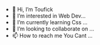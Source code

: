 - 👋 Hi, I’m Toufick
- 👀 I’m interested in Web Dev...
- 🌱 I’m currently learning Css ...
- 💞️ I’m looking to collaborate on ...
- 📫 How to reach me You Cant ...

<!---
Toufick190/Toufick190 is a ✨ special ✨ repository because its `README.md` (this file) appears on your GitHub profile.
You can click the Preview link to take a look at your changes.
--->
